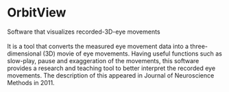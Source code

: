 # OrbitView
Software that visualizes recorded-3D-eye movements<br><br> 
It is a tool that converts the measured eye movement data into a three-dimensional (3D) movie of eye movements. Having useful functions such as slow-play, pause and exaggeration of the movements, this software provides a research and teaching tool to better interpret the recorded eye movements. The description of this appeared in Journal of Neuroscience Methods in 2011.
